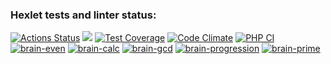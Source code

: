 ### Hexlet tests and linter status:
[![Actions Status](https://github.com/itaopro/php-project-lvl1/workflows/hexlet-check/badge.svg)](https://github.com/itaopro/php-project-lvl1/actions)
<a href="https://codeclimate.com/github/itaopro/php-project-lvl1/maintainability"><img src="https://api.codeclimate.com/v1/badges/a99a88d28ad37a79dbf6/maintainability" /></a>
[![Test Coverage](https://api.codeclimate.com/v1/badges/a99a88d28ad37a79dbf6/test_coverage)](https://codeclimate.com/github/itaopro/php-project-lvl1/code)
[![Code Climate](https://api.codeclimate.com/v1/badges/a99a88d28ad37a79dbf6/test_coverage)](https://codeclimate.com/github/itaopro/php-project-lvl1/issues)
[![PHP CI](https://github.com/itaopro/php-project-lvl1/actions/workflows/workflow.yml/badge.svg)](https://github.com/itaopro/php-project-lvl1/actions/workflows/workflow.yml)
[![brain-even](https://asciinema.org/a/d8APTa0LNITRuyqRfUhxL16xv.svg)](https://asciinema.org/a/d8APTa0LNITRuyqRfUhxL16xv)
[![brain-calc](https://asciinema.org/a/SyXR4PFBYjUAqNoRCPJUhUAm1.svg)](https://asciinema.org/a/SyXR4PFBYjUAqNoRCPJUhUAm1)
[![brain-gcd](https://asciinema.org/a/e55qCx9iLqqvnzuj6tqgCDcej.svg)](https://asciinema.org/a/e55qCx9iLqqvnzuj6tqgCDcej)
[![brain-progression](https://asciinema.org/a/Eh3oQY0yE34SnzSQsdMSguQeJ.svg)](https://asciinema.org/a/Eh3oQY0yE34SnzSQsdMSguQeJ)
[![brain-prime](https://asciinema.org/a/PtcHcxHlVroxqUUVRSL6UI8kE.svg)](https://asciinema.org/a/PtcHcxHlVroxqUUVRSL6UI8kE)
